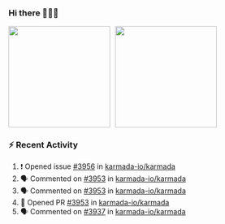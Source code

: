 ### Hi there 👋👋👋

<div style="display: flex; gap: 10px;">
  <img height="200px" src="https://github-readme-stats.vercel.app/api?username=Vacant2333&show_icons=true&theme=flag-india&count_private=true&hide_rank=true&include_all_commits=true">
  <img height="200px" src="https://github-readme-stats.vercel.app/api/top-langs/?username=Vacant2333&layout=donut">
</div>

### :zap: Recent Activity

<!--START_SECTION:activity-->
1. ❗ Opened issue [#3956](https://github.com/karmada-io/karmada/issues/3956) in [karmada-io/karmada](https://github.com/karmada-io/karmada)
2. 🗣 Commented on [#3953](https://github.com/karmada-io/karmada/pull/3953#issuecomment-1684112308) in [karmada-io/karmada](https://github.com/karmada-io/karmada)
3. 🗣 Commented on [#3953](https://github.com/karmada-io/karmada/pull/3953#issuecomment-1683627613) in [karmada-io/karmada](https://github.com/karmada-io/karmada)
4. 💪 Opened PR [#3953](https://github.com/karmada-io/karmada/pull/3953) in [karmada-io/karmada](https://github.com/karmada-io/karmada)
5. 🗣 Commented on [#3937](https://github.com/karmada-io/karmada/pull/3937#issuecomment-1683380937) in [karmada-io/karmada](https://github.com/karmada-io/karmada)
<!--END_SECTION:activity-->
